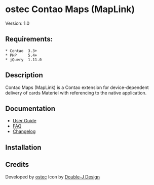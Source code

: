 ostec Contao Maps (MapLink)
======================
Version: 1.0

Requirements:
----------------------
    * Contao  3.3+
    * PHP     5.4+
    * jQuery  1.11.0

Description
----------------------
Contao Maps (MapLink) is a Contao extension for device-dependent delivery of cards Materiel with referencing to the native application.


Documentation
----------------------
 * [User Guide][2]
 * [FAQ][3]
 * [Changelog][4]


Installation
----------------------


Credits
----------------------
Developed by [ostec][1]
Icon by [Double-J Design][5]
    
[1]: http://www.ostec.de
[2]: notlinkedyet
[3]: notlinkedyet
[4]: notlinkedyet
[5]: http://www.doublejdesign.co.uk